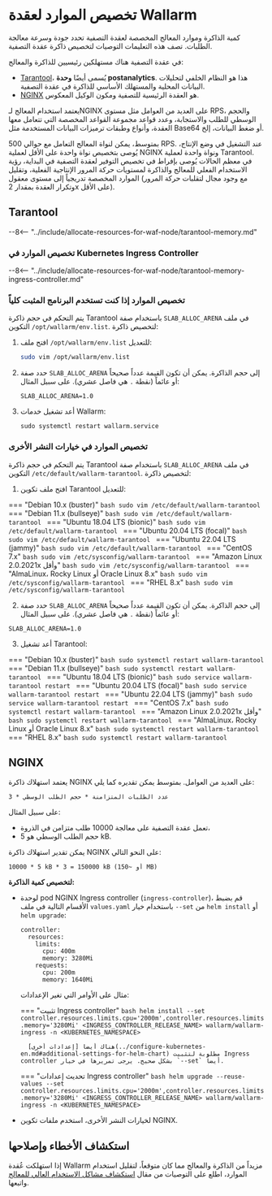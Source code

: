 # تخصيص الموارد لعقدة Wallarm

كمية الذاكرة وموارد المعالج المخصصة لعقدة التصفية تحدد جودة وسرعة معالجة الطلبات. تصف هذه التعليمات التوصيات لتخصيص ذاكرة عقدة التصفية.

في عقدة التصفية هناك مستهلكين رئيسيين للذاكرة والمعالج:

* [Tarantool](#tarantool)، يُسمى أيضًا **وحدة postanalytics**. هذا هو النظام الخلفي لتحليلات البيانات المحلية والمستهلك الأساسي للذاكرة في عقدة التصفية.
* [NGINX](#nginx) هو العقدة الرئيسية للتصفية ومكون الوكيل المعكوس.

يعتمد استخدام المعالج لـNGINX على العديد من العوامل مثل مستوى RPS، والحجم الوسطي للطلب والاستجابة، وعدد قواعد مجموعة القواعد المخصصة التي تتعامل معها العقدة، وأنواع وطبقات ترميزات البيانات المستخدمة مثل Base64 أو ضغط البيانات، إلخ.

بمتوسط، يمكن لنواة المعالج التعامل مع حوالي 500 RPS. عند التشغيل في وضع الإنتاج، يُوصى بتخصيص نواة واحدة على الأقل لعملية NGINX ونواة واحدة لعملية Tarantool. في معظم الحالات يُوصى بإفراط في تخصيص التوفير لعقدة التصفية في البداية، رؤية الاستخدام الفعلي للمعالج والذاكرة لمستويات حركة المرور الإنتاجية الفعلية، وتقليل الموارد المخصصة تدريجياً إلى مستوى معقول (مع وجود مجال لتقلبات حركة المرور وتكرار العقدة بمقدار 2x على الأقل).

## Tarantool

--8<-- "../include/allocate-resources-for-waf-node/tarantool-memory.md"

### تخصيص الموارد في Kubernetes Ingress Controller

--8<-- "../include/allocate-resources-for-waf-node/tarantool-memory-ingress-controller.md"

### تخصيص الموارد إذا كنت تستخدم البرنامج المثبت كلياً

يتم التحكم في حجم ذاكرة Tarantool باستخدام صفة `SLAB_ALLOC_ARENA` في ملف التكوين `/opt/wallarm/env.list`. لتخصيص ذاكرة:

1. افتح ملف `/opt/wallarm/env.list` للتعديل:

    ```bash
    sudo vim /opt/wallarm/env.list
    ```
1. حدد صفة `SLAB_ALLOC_ARENA` إلى حجم الذاكرة. يمكن أن تكون القيمة عدداً صحيحاً أو عائماً (نقطة `.` هي فاصل عشري). على سبيل المثال:

    ```
    SLAB_ALLOC_ARENA=1.0
    ```
1. أعد تشغيل خدمات Wallarm:

    ```
    sudo systemctl restart wallarm.service
    ```

### تخصيص الموارد في خيارات النشر الأخرى

يتم التحكم في حجم ذاكرة Tarantool باستخدام صفة `SLAB_ALLOC_ARENA` في ملف التكوين `/etc/default/wallarm-tarantool`. لتخصيص ذاكرة:

<ol start="1"><li>افتح ملف تكوين Tarantool للتعديل:</li></ol>

=== "Debian 10.x (buster)"
    ```bash
    sudo vim /etc/default/wallarm-tarantool
    ```
=== "Debian 11.x (bullseye)"
    ```bash
    sudo vim /etc/default/wallarm-tarantool
    ```
=== "Ubuntu 18.04 LTS (bionic)"
    ```bash
    sudo vim /etc/default/wallarm-tarantool
    ```
=== "Ubuntu 20.04 LTS (focal)"
    ```bash
    sudo vim /etc/default/wallarm-tarantool
    ```
=== "Ubuntu 22.04 LTS (jammy)"
    ```bash
    sudo vim /etc/default/wallarm-tarantool
    ```
=== "CentOS 7.x"
    ```bash
    sudo vim /etc/sysconfig/wallarm-tarantool
    ```
=== "Amazon Linux 2.0.2021x وأقل"
    ```bash
    sudo vim /etc/sysconfig/wallarm-tarantool
    ```
=== "AlmaLinux، Rocky Linux أو Oracle Linux 8.x"
    ```bash
    sudo vim /etc/sysconfig/wallarm-tarantool
    ```
=== "RHEL 8.x"
    ```bash
    sudo vim /etc/sysconfig/wallarm-tarantool
    ```

<ol start="2"><li>حدد صفة <code>SLAB_ALLOC_ARENA</code> إلى حجم الذاكرة. يمكن أن تكون القيمة عدداً صحيحاً أو عائماً (نقطة <code>.</code> هي فاصل عشري). على سبيل المثال:</li></ol>

```
SLAB_ALLOC_ARENA=1.0
```

<ol start="3"><li>أعد تشغيل Tarantool:</li></ol>

=== "Debian 10.x (buster)"
    ```bash
    sudo systemctl restart wallarm-tarantool
    ```
=== "Debian 11.x (bullseye)"
    ```bash
    sudo systemctl restart wallarm-tarantool
    ```
=== "Ubuntu 18.04 LTS (bionic)"
    ```bash
    sudo service wallarm-tarantool restart
    ```
=== "Ubuntu 20.04 LTS (focal)"
    ```bash
    sudo service wallarm-tarantool restart
    ```
=== "Ubuntu 22.04 LTS (jammy)"
    ```bash
    sudo service wallarm-tarantool restart
    ```
=== "CentOS 7.x"
    ```bash
    sudo systemctl restart wallarm-tarantool
    ```
=== "Amazon Linux 2.0.2021x وأقل"
    ```bash
    sudo systemctl restart wallarm-tarantool
    ```
=== "AlmaLinux، Rocky Linux أو Oracle Linux 8.x"
    ```bash
    sudo systemctl restart wallarm-tarantool
    ```
=== "RHEL 8.x"
    ```bash
    sudo systemctl restart wallarm-tarantool
    ```

## NGINX

يعتمد استهلاك ذاكرة NGINX على العديد من العوامل. بمتوسط يمكن تقديره كما يلي:

```
عدد الطلبات المتزامنة * حجم الطلب الوسطي * 3
```

على سبيل المثال:

* تعمل عقدة التصفية على معالجة 10000 طلب متزامن في الذروة،
* حجم الطلب الوسطي هو 5 kB.

يمكن تقدير استهلاك ذاكرة NGINX على النحو التالي:

```
10000 * 5 kB * 3 = 150000 kB (أو ~150 MB)
```

**لتخصيص كمية الذاكرة:**

* لوحدة pod NGINX Ingress controller (`ingress-controller`)، قم بضبط الأقسام التالية في ملف `values.yaml` باستخدام خيار `--set` من `helm install` أو `helm upgrade`:
    ```
    controller:
      resources:
        limits:
          cpu: 400m
          memory: 3280Mi
        requests:
          cpu: 200m
          memory: 1640Mi
    ```

    مثال على الأوامر التي تغير الإعدادات:

    === "تثبيت Ingress controller"
        ```bash
        helm install --set controller.resources.limits.cpu='2000m',controller.resources.limits.memory='3280Mi' <INGRESS_CONTROLLER_RELEASE_NAME> wallarm/wallarm-ingress -n <KUBERNETES_NAMESPACE>
        ```

        هناك أيضاً [إعدادات أخرى](../configure-kubernetes-en.md#additional-settings-for-helm-chart) مطلوبة لتثبيت Ingress controller بشكل صحيح. يرجى تمريرها في خيار `--set` أيضاً.
    === "تحديث إعدادات Ingress controller"
        ```bash
        helm upgrade --reuse-values --set controller.resources.limits.cpu='2000m',controller.resources.limits.memory='3280Mi' <INGRESS_CONTROLLER_RELEASE_NAME> wallarm/wallarm-ingress -n <KUBERNETES_NAMESPACE>
        ```

* لخيارات النشر الأخرى، استخدم ملفات تكوين NGINX.

## استكشاف الأخطاء وإصلاحها

إذا استهلكت عُقدة Wallarm مزيداً من الذاكرة والمعالج مما كان متوقعاً، لتقليل استخدام الموارد، اطلع على التوصيات من مقال [استكشاف مشاكل الاستخدام العالي للمعالج](../../faq/cpu.md) واتبعها.